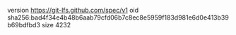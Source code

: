 version https://git-lfs.github.com/spec/v1
oid sha256:bad4f34e4b48b6aab79cfd06b7c8ec8e5959f183d981e6d0e413b39b69bdfbd3
size 4232
